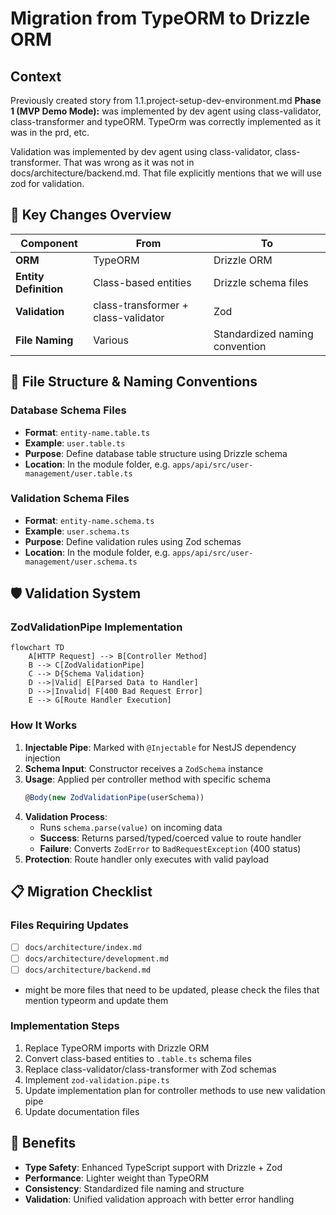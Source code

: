 # Migration from TypeORM to Drizzle ORM

## Context

Previously created story from 1.1.project-setup-dev-environment.md **Phase 1
(MVP Demo Mode):** was implemented by dev agent using class-validator,
class-transformer and typeORM. TypeOrm was correctly implemented as it was in
the prd, etc.

Validation was implemented by dev agent using class-validator,
class-transformer. That was wrong as it was not in docs/architecture/backend.md.
That file explicitly mentions that we will use zod for validation.

## 🔄 Key Changes Overview

| Component             | From                                | To                             |
| --------------------- | ----------------------------------- | ------------------------------ |
| **ORM**               | TypeORM                             | Drizzle ORM                    |
| **Entity Definition** | Class-based entities                | Drizzle schema files           |
| **Validation**        | class-transformer + class-validator | Zod                            |
| **File Naming**       | Various                             | Standardized naming convention |

## 📁 File Structure & Naming Conventions

### Database Schema Files

- **Format**: `entity-name.table.ts`
- **Example**: `user.table.ts`
- **Purpose**: Define database table structure using Drizzle schema
- **Location**: In the module folder, e.g.
  `apps/api/src/user-management/user.table.ts`

### Validation Schema Files

- **Format**: `entity-name.schema.ts`
- **Example**: `user.schema.ts`
- **Purpose**: Define validation rules using Zod schemas
- **Location**: In the module folder, e.g.
  `apps/api/src/user-management/user.schema.ts`

## 🛡️ Validation System

### ZodValidationPipe Implementation

```mermaid
flowchart TD
    A[HTTP Request] --> B[Controller Method]
    B --> C[ZodValidationPipe]
    C --> D{Schema Validation}
    D -->|Valid| E[Parsed Data to Handler]
    D -->|Invalid| F[400 Bad Request Error]
    E --> G[Route Handler Execution]
```

### How It Works

1. **Injectable Pipe**: Marked with `@Injectable` for NestJS dependency
   injection
2. **Schema Input**: Constructor receives a `ZodSchema` instance
3. **Usage**: Applied per controller method with specific schema
   ```typescript
   @Body(new ZodValidationPipe(userSchema))
   ```
4. **Validation Process**:
   - Runs `schema.parse(value)` on incoming data
   - **Success**: Returns parsed/typed/coerced value to route handler
   - **Failure**: Converts `ZodError` to `BadRequestException` (400 status)
5. **Protection**: Route handler only executes with valid payload

## 📋 Migration Checklist

### Files Requiring Updates

- [ ] `docs/architecture/index.md`
- [ ] `docs/architecture/development.md`
- [ ] `docs/architecture/backend.md`
- might be more files that need to be updated, please check the files that
  mention typeorm and update them

### Implementation Steps

1. Replace TypeORM imports with Drizzle ORM
2. Convert class-based entities to `.table.ts` schema files
3. Replace class-validator/class-transformer with Zod schemas
4. Implement `zod-validation.pipe.ts`
5. Update implementation plan for controller methods to use new validation pipe
6. Update documentation files

## 🎯 Benefits

- **Type Safety**: Enhanced TypeScript support with Drizzle + Zod
- **Performance**: Lighter weight than TypeORM
- **Consistency**: Standardized file naming and structure
- **Validation**: Unified validation approach with better error handling
